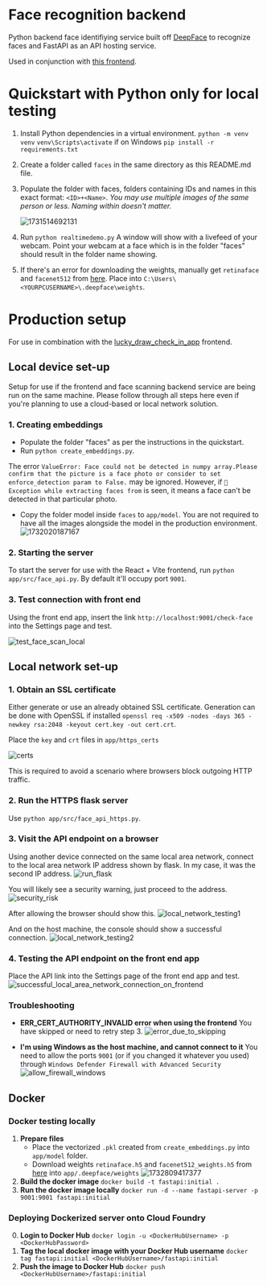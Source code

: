 # Face recognition backend

Python backend face identifiying service built off [DeepFace](https://github.com/serengil/deepface) to recognize faces and FastAPI as an API hosting service.

Used in conjunction with [this frontend](https://github.com/seanntxj/lucky_draw_check_in_app).

# Quickstart with Python only for local testing

1. Install Python dependencies in a virtual environment.
   `python -m venv venv`
   `venv\Scripts\activate` if on Windows
   `pip install -r requirements.txt`
2. Create a folder called `faces` in the same directory as this README.md file.
3. Populate the folder with faces, folders containing IDs and names in this exact format: `<ID>+<Name>`.
   *You may use multiple images of the same person or less. Naming within doesn't matter.*

   ![1731514692131](image/README/1731514692131.png)
4. Run  `python realtimedemo.py`
   A window will show with a livefeed of your webcam. Point your webcam at a face which is in the folder "faces" should result in the folder name showing.
5. If there's an error for downloading the weights, manually get `retinaface` and `facenet512` from [here](https://github.com/serengil/deepface_models/releases/tag/v1.0). Place into `C:\Users\<YOURPCUSERNAME>\.deepface\weights`.

# Production setup

For use in combination with the [lucky_draw_check_in_app](https://github.com/seanntxj/lucky_draw_check_in_app) frontend.

## Local device set-up 
Setup for use if the frontend and face scanning backend service are being run on the same machine. Please follow through all steps here even if you're planning to use a cloud-based or local network solution.

### 1. Creating embeddings

- Populate the folder "faces" as per the instructions in the quickstart.
- Run `python create_embeddings.py`.

The error `ValueError: Face could not be detected in numpy array.Please confirm that the picture is a face photo or consider to set enforce_detection param to False.` may be ignored. However, if `🔴 Exception while extracting faces from` is seen, it means a face can't be detected in that particular photo.
- Copy the folder model inside `faces` to `app/model`. You are not required to have all the images alongside the model in the production environment.
  ![1732020187167](image/README/moving_model_file.png)

### 2. Starting the server

To start the server for use with the React + Vite frontend, run `python app/src/face_api.py`. By default it'll occupy port `9001`.

### 3. Test connection with front end
Using the front end app, insert the link `http://localhost:9001/check-face` into the Settings page and test.

![test_face_scan_local](image/README/test_face_scan_local.png)

## Local network set-up

### 1. Obtain an SSL certificate
Either generate or use an already obtained SSL certificate. Generation can be done with OpenSSL if installed `openssl req -x509 -nodes -days 365 -newkey rsa:2048 -keyout cert.key -out cert.crt`.

Place the `key` and `crt` files in `app/https_certs`

![certs](image/README/certs.png)

This is required to avoid a scenario where browsers block outgoing HTTP traffic. 

### 2. Run the HTTPS flask server
Use `python app/src/face_api_https.py`.

### 3. Visit the API endpoint on a browser
Using another device connected on the same local area network, connect to the local area network IP address shown by flask. In my case, it was the second IP address.
![run_flask](image/README/run_flask.jpeg)

You will likely see a security warning, just proceed to the address.
![security_risk](image/README/security_risk.png)

After allowing the browser should show this.
![local_network_testing1](image/README/local_network_testing1.jpeg)

And on the host machine, the console should show a successful connection.
![local_network_testing2](image/README/local_network_testing2.jpeg)

### 4. Testing the API endpoint on the front end app
Place the API link into the Settings page of the front end app and test.
![successful_local_area_network_connection_on_frontend](image/README/successful_local_area_network_connection_on_frontend.png)

### Troubleshooting

- **ERR_CERT_AUTHORITY_INVALID error when using the frontend**
You have skipped or need to retry step 3.
![error_due_to_skipping](image/README/error_due_to_skipping.png)

- **I'm using Windows as the host machine, and cannot connect to it**
You need to allow the ports `9001` (or if you changed it whatever you used) through `Windows Defender Firewall with Advanced Security`
![allow_firewall_windows](image/README/allow_firewall_windows.jpg)

## Docker

### Docker testing locally

1. **Prepare files**
   - Place the vectorized `.pkl` created from `create_embeddings.py` into `app/model` folder.
   - Download weights `retinaface.h5` and `facenet512_weights.h5` from [here](https://github.com/serengil/deepface_models/releases/tag/v1.0) into `app/.deepface/weights`
     ![1732809417377](image/README/1732809417377.png)
2. **Build the docker image**
   `docker build -t fastapi:initial .`
3. **Run the docker image locally**
   `docker run -d --name fastapi-server -p 9001:9001 fastapi:initial`

### Deploying Dockerized server onto Cloud Foundry

0. **Login to Docker Hub**
   `docker login -u <DockerHubUsername> -p <DockerHubPassword>`
1. **Tag the local docker image with your Docker Hub username**
   `docker tag fastapi:initial <DockerHubUsername>/fastapi:initial`
2. **Push the image to Docker Hub**
   `docker push <DockerHubUsername>/fastapi:initial`
